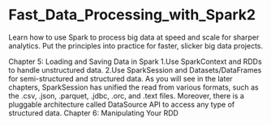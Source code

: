 # Fast_Data_Processing_with_Spark2
Learn how to use Spark to process big data at speed and scale for sharper analytics. Put the principles into practice for faster, slicker big data projects.

Chapter 5: Loading and Saving Data in Spark
1.Use SparkContext and RDDs to handle unstructured data.
2.Use SparkSession and Datasets/DataFrames for semi-structured and structured data. As you will see in the later chapters, SparkSession has unified the read from various formats, such as the .csv, .json, .parquet, .jdbc, .orc, and .text files. Moreover, there is a pluggable architecture called DataSource API to access any type of structured data.
Chapter 6: Manipulating Your RDD
